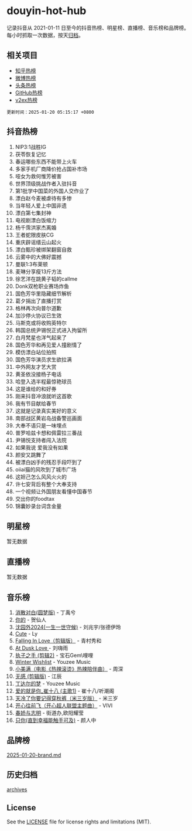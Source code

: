 # douyin-hot-hub

记录抖音从 2021-01-11 日至今的抖音热榜、明星榜、直播榜、音乐榜和品牌榜。每小时抓取一次数据，按天[归档](archives)。

## 相关项目

- [知乎热榜](https://github.com/lonnyzhang423/zhihu-hot-hub)
- [微博热榜](https://github.com/lonnyzhang423/weibo-hot-hub)
- [头条热榜](https://github.com/lonnyzhang423/toutiao-hot-hub)
- [GitHub热榜](https://github.com/lonnyzhang423/github-hot-hub)
- [v2ex热榜](https://github.com/lonnyzhang423/v2ex-hot-hub)


`更新时间：2025-01-20 05:15:17 +0800`

## 抖音热榜

1. NIP3:1战胜IG
1. 茯苓恢复记忆
1. 春运哪些东西不能带上火车
1. 多家手机厂商降价抢占国补市场
1. 哑女为救何惟芳被害
1. 世界顶级挑战作者入驻抖音
1. 第1批学中国菜的外国人交作业了
1. 漂白赵今麦被虐待有多惨
1. 当年轻人爱上中国非遗
1. 漂白第七集封神
1. 电视剧漂白饭缩力
1. 杨千霈洪家杰离婚
1. 王者蛇限皮肤CG
1. 重庆辟谣缙云山起火
1. 漂白甄珍被绑架翻窗自救
1. 云雾中的大佛好震撼
1. 曼联1:3布莱顿
1. 麦琳分享瘦13斤方法
1. 徐艺洋在跳黄子韬的callme
1. Donk双枪职业赛场炸鱼
1. 国色芳华里隐藏细节解析
1. 葛夕捐出了直播打赏
1. 格林再次向普尔道歉
1. 加沙停火协议已生效
1. 马斯克或将收购英特尔
1. 韩国总统尹锡悦正式进入拘留所
1. 白月梵星也洋气起来了
1. 国色芳华和再见爱人撞剧情了
1. 模仿漂白站位拍照
1. 国色芳华演员求生欲拉满
1. 中外网友才艺大赏
1. 黄圣依没接杨子电话
1. 哈登入选半程最惊艳球员
1. 这是谁给的和好券
1. 刚来抖音冲浪就听这首歌
1. 我有节目献给春节
1. 这就是记录真实美好的意义
1. 南部战区黄岩岛战备警巡画面
1. 大奉不语只是一味埋点
1. 普罗哈兹卡想和佩雷拉三番战
1. 尹锡悦支持者闯入法院
1. 如果我说 爱我没有如果
1. 颜安又跳舞了
1. 被漂白凶手的残忍手段吓到了
1. oiiai猫的风吹到了城市广场
1. 这妲己怎么风风火火的
1. 许七安背后有整个大奉支持
1. 一个视频让外国朋友看懂中国春节
1. 交出你的foodtax
1. 锦囊妙录台词含金量

## 明星榜

暂无数据

## 直播榜

暂无数据

## 音乐榜

1. [消散对白(圆梦版)](https://sf5-hl-cdn-tos.douyinstatic.com/obj/tos-cn-ve-2774/og4jB5I5IizzoZVAAAzWgBMAsMDWoArfwBOiFs) - 丁禹兮
1. [你的](https://sf5-hl-cdn-tos.douyinstatic.com/obj/tos-cn-ve-2774/oYuIeKf42jB7sEV6B2upMdpYAgfrQWj0FeRegh) - 贺仙人
1. [沈园外2024(一生一世守候)](https://sf5-hl-cdn-tos.douyinstatic.com/obj/tos-cn-ve-2774/oAIYMHGCmKaYKFDd6FZBf9AfMfx1eErAAEJAFH) - 刘兆宇/张德伊玲
1. [Cute](https://sf5-hl-cdn-tos.douyinstatic.com/obj/tos-cn-ve-2774/o4IbIzHWKAAB4wsS5qMBRiiAlEBGTpQRNfFvuo) - Ly
1. [Falling In Love（剪辑版）](https://sf5-hl-cdn-tos.douyinstatic.com/obj/tos-cn-ve-2774/o8ajpA8zzgBPahbBIO8AcKGBLJezFCRd1wfP9f) - 青村秀和
1. [ At Dusk  Love ](https://sf5-hl-cdn-tos.douyinstatic.com/obj/tos-cn-ve-2774/o8CrpCf5CaYgI4ZrtQgMQAFEfuGqNnRSDQAPBc) - 刘嗨雨
1. [执子之手 (剪辑2)](https://sf5-hl-cdn-tos.douyinstatic.com/obj/tos-cn-ve-2774/oUoZLQjCc31XzqsBnBQUNgeKtYPBcgbFDwtfcu) - 宝石Gem\哩哩
1. [Winter Wishlist](https://sf5-hl-cdn-tos.douyinstatic.com/obj/tos-cn-ve-2774/oIIgUOeamCFCVAzxN6MFRLIBlLGpUqQxeeHrLE) - Youzee Music
1. [小美满（电影《热辣滚烫》热辣陪伴曲）](https://sf5-hl-cdn-tos.douyinstatic.com/obj/tos-cn-ve-2774/o0GAn2lSgfZIDUgtevCGDQYnFg4CwnrBaxbTZL) - 周深
1. [无感 (剪辑版)](https://sf5-hl-cdn-tos.douyinstatic.com/obj/tos-cn-ve-2774/o0eIsUzJBDlQaQFC5OFlgbMEZC1TFYBftOBn6p) - 江辰
1. [丁达尔的梦](https://sf5-hl-cdn-tos.douyinstatic.com/obj/tos-cn-ve-2774/oMU3WirUZBVQkAC9ccG5P2IQirziZM2RTInUY) - Youzee Music
1. [爱的就是你_崔十八 (主歌1)](https://sf5-hl-cdn-tos.douyinstatic.com/obj/tos-cn-ve-2774/oI5BO5DhFZ6UTcNCnZaOCBLtZ7WIMQGfgnXf5E) - 崔十八/听潮阁
1. [天冷了你要记得穿秋裤（米三岁版）](https://sf5-hl-cdn-tos.douyinstatic.com/obj/tos-cn-ve-2774/oQlIwVIDWiZ6BQilAorS7MA0AgCkQDvcZAdm1) - 米三岁
1. [开心往前飞（开心超人联盟主题曲）](https://sf5-hl-cdn-tos.douyinstatic.com/obj/tos-cn-ve-2774/9d8fb7c82cf1421fb93a9fe925275e0a) - VIVI
1. [春娇与志明](https://sf3-cdn-tos.douyinstatic.com/obj/tos-cn-ve-2774/e530d8fceb7044b39707d7f9ff54add1) - 街道办,欧阳耀莹
1. [只你(直到幸福能触手可及)](https://sf5-hl-cdn-tos.douyinstatic.com/obj/tos-cn-ve-2774/o0lBkRDzFTeaVSUz3ZZSCBVtZ5DIMQGfgmEAuE) - 颜人中

## 品牌榜

[2025-01-20-brand.md](archives/2025-01-20-brand.md)

## 历史归档

[archives](archives)

## License

See the [LICENSE](LICENSE) file for license rights and limitations (MIT).
